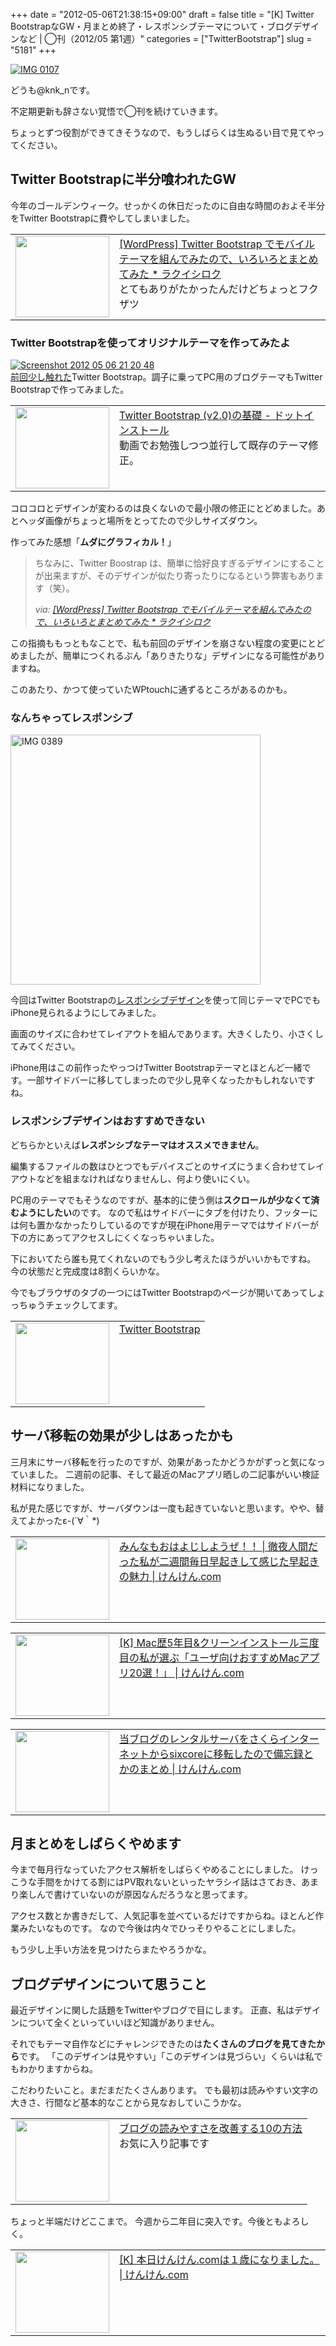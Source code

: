 +++
date = "2012-05-06T21:38:15+09:00"
draft = false
title = "[K] Twitter BootstrapなGW・月まとめ終了・レスポンシブテーマについて・ブログデザインなど | ◯刊（2012/05 第1週）"
categories = ["TwitterBootstrap"]
slug = "5181"
+++

<div class="center"><a href="http://knk-n.com/wp-content/uploads/2012/05/IMG_0107.jpg"><img src="http://knk-n.com/wp-content/uploads/2012/05/IMG_0107.jpg" alt="IMG 0107" title="IMG_0107.JPG" border="0" width="" height="" /></a></div>

どうも@knk_nです。

不定期更新も辞さない覚悟で◯刊を続けていきます。

ちょっとずつ役割ができてきそうなので、もうしばらくは生ぬるい目で見てやってください。<!--more--><h2>Twitter Bootstrapに半分喰われたGW</h2>
今年のゴールデンウィーク。せっかくの休日だったのに自由な時間のおよそ半分をTwitter Bootstrapに費やしてしまいました。

<table width="100%"><td valign="top" width="150"><a href="http://rakuishi.com/wordpress/3554/" target="_blank"><img border="0" src="http://capture.heartrails.com/150x130/shadow?http://rakuishi.com/wordpress/3554/" alt="" width="150" height="130" /></a></td><td valign="top"><a  href="http://rakuishi.com/wordpress/3554/" target="_blank">[WordPress] Twitter Bootstrap でモバイルテーマを組んでみたので、いろいろとまとめてみた * ラクイシロク</a><script type="text/javascript">var url = "http://rakuishi.com/wordpress/3554/";</script><script src="http://api.b.st-hatena.com/entry.count?url=http://rakuishi.com/wordpress/3554/&callback=hatebTxt"></script><br>とてもありがたかったんだけどちょっとフクザツ
</td></table>

<h3>Twitter Bootstrapを使ってオリジナルテーマを作ってみたよ</h3>
<div class="center"><a href="http://knk-n.com/wp-content/uploads/2012/05/screenshot-2012-05-06-21.20.48.jpg"><img src="http://knk-n.com/wp-content/uploads/2012/05/screenshot-2012-05-06-21.20.48.jpg" alt="Screenshot 2012 05 06 21 20 48" title="screenshot 2012-05-06 21.20.48.jpg" border="0" width="" height="" /></a></div>
<a href="http://knk-n.com/2012/05/03/google-code-prettify_code-highlight/" target="_blank">前回少し触れた</a>Twitter Bootstrap。調子に乗ってPC用のブログテーマもTwitter Bootstrapで作ってみました。

<table width="100%"><td valign="top" width="150"><a href="http://dotinstall.com/lessons/basic_twitter_bootstrap_v2" target="_blank"><img border="0" src="http://capture.heartrails.com/150x130/shadow?http://dotinstall.com/lessons/basic_twitter_bootstrap_v2" alt="" width="150" height="130" /></a></td><td valign="top"><a  href="http://dotinstall.com/lessons/basic_twitter_bootstrap_v2" target="_blank">Twitter Bootstrap (v2.0)の基礎 - ドットインストール</a><script type="text/javascript">var url = "http://dotinstall.com/lessons/basic_twitter_bootstrap_v2";</script><script src="http://api.b.st-hatena.com/entry.count?url=http://dotinstall.com/lessons/basic_twitter_bootstrap_v2&callback=hatebTxt"></script><br />動画でお勉強しつつ並行して既存のテーマ修正。
</td></table>

コロコロとデザインが変わるのは良くないので最小限の修正にとどめました。あとヘッダ画像がちょっと場所をとってたので少しサイズダウン。

作ってみた感想「<strong>ムダにグラフィカル！</strong>」

<blockquote cite="http://rakuishi.com/wordpress/3554/" title="[WordPress] Twitter Bootstrap でモバイルテーマを組んでみたので、いろいろとまとめてみた * ラクイシロク">
<p>ちなみに、Twitter Boostrap は、簡単に恰好良すぎるデザインにすることが出来ますが、そのデザインが似たり寄ったりになるという弊害もあります（笑）。</p>
<cite>via: <a href="http://rakuishi.com/wordpress/3554/" target="_blank">[WordPress] Twitter Bootstrap でモバイルテーマを組んでみたので、いろいろとまとめてみた * ラクイシロク</a></cite>
</blockquote>

この指摘ももっともなことで、私も前回のデザインを崩さない程度の変更にとどめましたが、簡単につくれるぶん「ありきたりな」デザインになる可能性がありますね。

このあたり、かつて使っていたWPtouchに通ずるところがあるのかも。

<h3>なんちゃってレスポンシブ</h3>

<div class="center"><a href="http://knk-n.com/wp-content/uploads/2012/05/IMG_0389.jpg"><img src="http://knk-n.com/wp-content/uploads/2012/05/IMG_0389.jpg" alt="IMG 0389" title="IMG_0389.jpg" border="0" width="400" height="auto" /></a></div>

今回はTwitter Bootstrapの<a href="http://dotinstall.com/lessons/basic_twitter_bootstrap_v2/4006" target="_blank">レスポンシブデザイン</a>を使って同じテーマでPCでもiPhone見られるようにしてみました。

画面のサイズに合わせてレイアウトを組んであります。大きくしたり、小さくしてみてください。

iPhone用はこの前作ったやっつけTwitter Bootstrapテーマとほとんど一緒です。一部サイドバーに移してしまったので少し見辛くなったかもしれないですね。

<h3>レスポンシブデザインはおすすめできない</h3>
どちらかといえば<strong>レスポンシブなテーマはオススメできません</strong>。

編集するファイルの数はひとつでもデバイスごとのサイズにうまく合わせてレイアウトなどを組まなければなりませんし、何より使いにくい。

PC用のテーマでもそうなのですが、基本的に使う側は<strong>スクロールが少なくて済むようにしたい</strong>のです。
なので私はサイドバーにタブを付けたり、フッターには何も置かなかったりしているのですが現在iPhone用テーマではサイドバーが下の方にあってアクセスしにくくなっちゃいました。

下においてたら誰も見てくれないのでもう少し考えたほうがいいかもですね。
今の状態だと完成度は8割くらいかな。

今でもブラウザのタブの一つにはTwitter Bootstrapのページが開いてあってしょっちゅうチェックしてます。

<table width="100%"><td valign="top" width="150"><a href="http://twitter.github.com/bootstrap/" target="_blank"><img border="0" src="http://capture.heartrails.com/150x130/shadow?http://twitter.github.com/bootstrap/" alt="" width="150" height="130" /></a></td><td valign="top"><a  href="http://twitter.github.com/bootstrap/" target="_blank">Twitter Bootstrap</a><script type="text/javascript">var url = "http://twitter.github.com/bootstrap/";</script><script src="http://api.b.st-hatena.com/entry.count?url=http://twitter.github.com/bootstrap/&callback=hatebTxt"></script>
</td></table>

<h2>サーバ移転の効果が少しはあったかも</h2>
三月末にサーバ移転を行ったのですが、効果があったかどうかがずっと気になっていました。
二週前の記事、そして最近のMacアプリ晒しの二記事がいい検証材料になりました。

私が見た感じですが、サーバダウンは一度も起きていないと思います。やや、替えてよかったε-(´∀｀*)

<table width="100%"><td valign="top" width="150"><a href="http://knk-n.com/2012/04/22/oyayoji/" target="_blank"><img border="0" src="http://capture.heartrails.com/150x130/shadow?http://knk-n.com/2012/04/22/oyayoji/" alt="" width="150" height="130" /></a></td><td valign="top"><a  href="http://knk-n.com/2012/04/22/oyayoji/" target="_blank">みんなもおはよじしようぜ！！ | 徹夜人間だった私が二週間毎日早起きして感じた早起きの魅力 | けんけん.com</a><script type="text/javascript">var url = "http://knk-n.com/2012/04/22/oyayoji/";</script><script src="http://api.b.st-hatena.com/entry.count?url=http://knk-n.com/2012/04/22/oyayoji/&callback=hatebTxt"></script>
</td></table>

<table width="100%"><td valign="top" width="150"><a href="http://knk-n.com/2012/05/04/favorite_macapps_for_users/" target="_blank"><img border="0" src="http://capture.heartrails.com/150x130/shadow?http://knk-n.com/2012/05/04/favorite_macapps_for_users/" alt="" width="150" height="130" /></a></td><td valign="top"><a  href="http://knk-n.com/2012/05/04/favorite_macapps_for_users/" target="_blank">[K] Mac歴5年目&クリーンインストール三度目の私が選ぶ「ユーザ向けおすすめMacアプリ20選！」 | けんけん.com</a><script type="text/javascript">var url = "http://knk-n.com/2012/05/04/favorite_macapps_for_users/";</script><script src="http://api.b.st-hatena.com/entry.count?url=http://knk-n.com/2012/05/04/favorite_macapps_for_users/&callback=hatebTxt"></script>
</td></table>

<table width="100%"><td valign="top" width="150"><a href="http://knk-n.com/2012/03/20/blog_server_moving_from_sakura_internet_to_sixcore/" target="_blank"><img border="0" src="http://capture.heartrails.com/150x130/shadow?http://knk-n.com/2012/03/20/blog_server_moving_from_sakura_internet_to_sixcore/" alt="" width="150" height="130" /></a></td><td valign="top"><a  href="http://knk-n.com/2012/03/20/blog_server_moving_from_sakura_internet_to_sixcore/" target="_blank">当ブログのレンタルサーバをさくらインターネットからsixcoreに移転したので備忘録とかのまとめ | けんけん.com</a><script type="text/javascript">var url = "http://knk-n.com/2012/03/20/blog_server_moving_from_sakura_internet_to_sixcore/";</script><script src="http://api.b.st-hatena.com/entry.count?url=http://knk-n.com/2012/03/20/blog_server_moving_from_sakura_internet_to_sixcore/&callback=hatebTxt"></script>
</td></table>

<h2>月まとめをしばらくやめます</h2>
今まで毎月行なっていたアクセス解析をしばらくやめることにしました。
けっこうな手間をかけてる割にはPV取れないといったヤラシイ話はさておき、あまり楽しんで書けていないのが原因なんだろうなと思ってます。

アクセス数とか書きだして、人気記事を並べているだけですからね。ほとんど作業みたいなものです。
なので今後は内々でひっそりやることにしました。

もう少し上手い方法を見つけたらまたやろうかな。

<h2>ブログデザインについて思うこと</h2>
最近デザインに関した話題をTwitterやブログで目にします。
正直、私はデザインについて全くといっていいほど知識がありません。

それでもテーマ自作などにチャレンジできたのは<strong>たくさんのブログを見てきたから</strong>です。
「このデザインは見やすい」「このデザインは見づらい」くらいは私でもわかりますからね。

こだわりたいこと。まだまだたくさんあります。
でも最初は読みやすい文字の大きさ、行間など基本的なことから見なおしていこうかな。

<table width="100%"><td valign="top" width="150"><a href="http://webdesignrecipes.com/10-effective-ways-to-improve-blog/" target="_blank"><img border="0" src="http://capture.heartrails.com/150x130/shadow?http://webdesignrecipes.com/10-effective-ways-to-improve-blog/" alt="" width="150" height="130" /></a></td><td valign="top"><a  href="http://webdesignrecipes.com/10-effective-ways-to-improve-blog/" target="_blank">ブログの読みやすさを改善する10の方法</a><script type="text/javascript">var url = "http://webdesignrecipes.com/10-effective-ways-to-improve-blog/";</script><script src="http://api.b.st-hatena.com/entry.count?url=http://webdesignrecipes.com/10-effective-ways-to-improve-blog/&callback=hatebTxt"></script><br>お気に入り記事です
</td></table>

ちょっと半端だけどここまで。
今週から二年目に突入です。今後ともよろしく。

<table width="100%"><td valign="top" width="150"><a href="http://knk-n.com/2012/05/04/knkncom_1st-anniversary/" target="_blank"><img border="0" src="http://capture.heartrails.com/150x130/shadow?http://knk-n.com/2012/05/04/knkncom_1st-anniversary/" alt="" width="150" height="130" /></a></td><td valign="top"><a  href="http://knk-n.com/2012/05/04/knkncom_1st-anniversary/" target="_blank">[K] 本日けんけん.comは１歳になりました。 | けんけん.com</a><script type="text/javascript">var url = "http://knk-n.com/2012/05/04/knkncom_1st-anniversary/";</script><script src="http://api.b.st-hatena.com/entry.count?url=http://knk-n.com/2012/05/04/knkncom_1st-anniversary/&callback=hatebTxt"></script>
</td></table>
